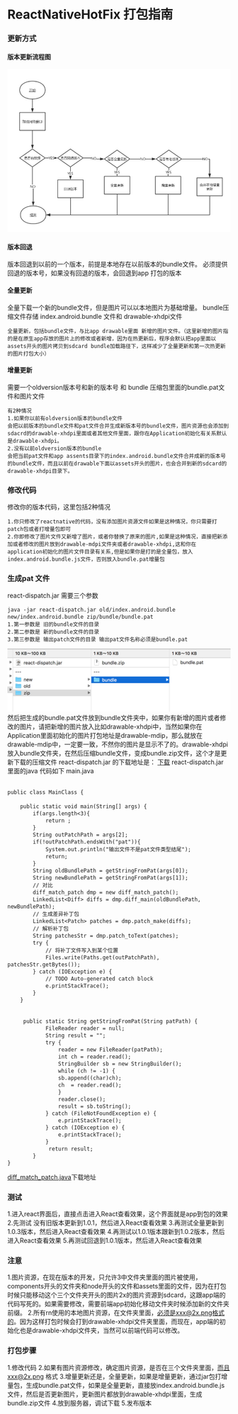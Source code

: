 # ReactNativeHotFix 打包指南
### 更新方式
#### 版本更新流程图
![图片](https://raw.githubusercontent.com/yangyunfeng666/image/master/reactnative_1.png)
#### 版本回退
版本回退到以前的一个版本，前提是本地存在以前版本的bundle文件。
必须提供回退的版本号，如果没有回退的版本，会回退到app 打包的版本
#### 全量更新
全量下载一个新的bundle文件，但是图片可以以本地图片为基础增量。
bundle压缩文件存储 index.android.bundle 文件和 drawable-xhdpi文件
```
全量更新，包括bundle文件，与比app drawable里面 新增的图片文件。（这里新增的图片指的是在原生app存放的图片上的修改或者新增，因为在热更新后，程序会默认把app里面以assets开头的图片拷贝到sdcard bundle加载路径下，这样减少了全量更新和第一次热更新的图片打包大小）
```
#### 增量更新
需要一个oldversion版本号和新的版本号 和 bundle 压缩包里面的bundle.pat文件和图片文件
```
有2种情况
1.如果你以前有oldversion版本的bundle文件
会把以前版本的bundle文件和pat文件合并生成新版本号的bundle文件，图片资源也会添加到sdacrd的drawable-xhdpi里面或者其他文件里面，跟你在Application初始化有关系默认是drawable-xhdpi。
2.没有以前oldversion版本的bundle
会把当前pat文件和app assents目录下的index.android.bundle文件合并成新的版本号的bundle文件，而且以前在drawable下面以assets开头的图片，也会合并到新的sdcard的drawable-xhdpi目录下。
```
### 修改代码
修改你的版本代码，这里包括2种情况
```
1.你只修改了reactnative的代码，没有添加图片资源文件如果是这种情况，你只需要打patch包或者打增量包即可
2.你即修改了图片文件又新增了图片，或者你替换了原来的图片,如果是这种情况，直接把新添加或者修改的图片放到drawable-mdpi文件夹或者drawable-xhdpi,这和你在application初始化的图片文件目录有关系,但是如果你是打的是全量包，放入index.android.bundle.js文件，否则放入bundle.pat增量包
```

### 生成pat 文件
react-dispatch.jar 需要三个参数
```
java -jar react-dispatch.jar old/index.android.bundle new/index.android.bundle zip/bundle/bundle.pat
1.第一参数是 旧的bundle文件的目录
2.第二参数是 新的bundle文件的目录
3.第三参数是 输出patch文件的目录 输出pat文件名称必须是bundle.pat
```
![](https://raw.githubusercontent.com/yangyunfeng666/image/master/reactnative_2.png)
然后把生成的bundle.pat文件放到bundle文件夹中，如果你有新增的图片或者修改的图片，请把新增的图片放入比如drawable-xhdpi中，当然如果你在Application里面初始化的图片打包地址是drawable-mdip，那么就放在drawable-mdip中，一定要一致，不然你的图片是显示不了的。drawable-xhdpi放入bundle文件夹，在然后压缩bundle文件，变成bundle.zip文件，这个才是更新下载的压缩文件
react-dispatch.jar 的下载地址是：
[下载](https://raw.githubusercontent.com/yangyunfeng666/image/master/react-dispatch.jar)
react-dispatch.jar 里面的java 代码如下
main.java
```

public class MainClass {

	public static void main(String[] args) {
		if(args.length<3){
			return ;
		}
		String outPatchPath = args[2];
		if(!outPatchPath.endsWith("pat")){
			System.out.println("输出文件不是pat文件类型结尾");
			return;
		}
		String oldBundlePath = getStringFromPat(args[0]);
		String newBundlePath = getStringFromPat(args[1]);
		// 对比
		diff_match_patch dmp = new diff_match_patch();
		LinkedList<Diff> diffs = dmp.diff_main(oldBundlePath, newBundlePath);
		// 生成差异补丁包
		LinkedList<Patch> patches = dmp.patch_make(diffs);
		// 解析补丁包
		String patchesStr = dmp.patch_toText(patches);
		try {
		    // 将补丁文件写入到某个位置
		    Files.write(Paths.get(outPatchPath), patchesStr.getBytes());
		} catch (IOException e) {
		    // TODO Auto-generated catch block
		    e.printStackTrace();
		}
	}


	 public static String getStringFromPat(String patPath) {
		    FileReader reader = null;
		    String result = "";
		    try {
		        reader = new FileReader(patPath);
		        int ch = reader.read();
		        StringBuilder sb = new StringBuilder();
		        while (ch != -1) {
		        sb.append((char)ch);
		        ch  = reader.read();
		        }
		        reader.close();
		        result = sb.toString();
		    } catch (FileNotFoundException e) {
		        e.printStackTrace();
		    } catch (IOException e) {
		        e.printStackTrace();
		    }
		     return result;
		}
}
```
[diff_match_patch.java](https://raw.githubusercontent.com/yangyunfeng666/image/master/diff_match_patch.java)下载地址
### 测试
1.进入react界面后，直接点击进入React查看效果，这个界面就是app到包的效果
2.先测试 没有旧版本更新到1.0.1，然后进入React查看效果
3.再测试全量更新到1.0.3版本，然后进入React查看效果
4.再测试以1.0.1版本跟新到1.0.2版本，然后进入React查看效果
5.再测试回退到1.0.1版本，然后进入React查看效果
### 注意
1.图片资源，在现在版本的开发，只允许3中文件夹里面的图片被使用，components开头的文件夹和node开头的文件和assets里面的文件，因为在打包时候只能移动这个三个文件夹开头的图片2x的图片资源到sdcard，这跟app端的代码写死的。如果需要修改，需要前端app初始化移动文件夹时候添加新的文件夹前缀。
2.所有rn使用的本地图片资源，在文件夹里面，必须是xxx@2x.png格式的。因为这样打包时候会打到drawable-xhdpi文件夹里面，而现在，app端的初始化也是drawable-xhdpi文件夹，当然可以前端代码可以修改。
### 打包步骤
1.修改代码
2.如果有图片资源修改，确定图片资源，是否在三个文件夹里面，而且xxx@2x.png 格式
3.增量更新还是，全量更新，如果是增量更新，通过jar包打增量包，生成bundle.pat文件，如果是全量更新，直接放index.android.bundle.js文件，然后是否更新图片，更新图片都放到drawable-xhdpi里面，生成bundle.zip文件
4.放到服务器，调试下载
5.发布版本

